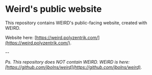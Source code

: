 # Weird's public website
This repository contains WEIRD's public-facing website, created with WEIRD.

Website here: [https://weird.polyzentrik.com/](https://weird.polyzentrik.com/).

--

*Ps. This repository does NOT contain WEIRD. WEIRD is here: [https://github.com/jbolns/weird](https://github.com/jbolns/weird).*